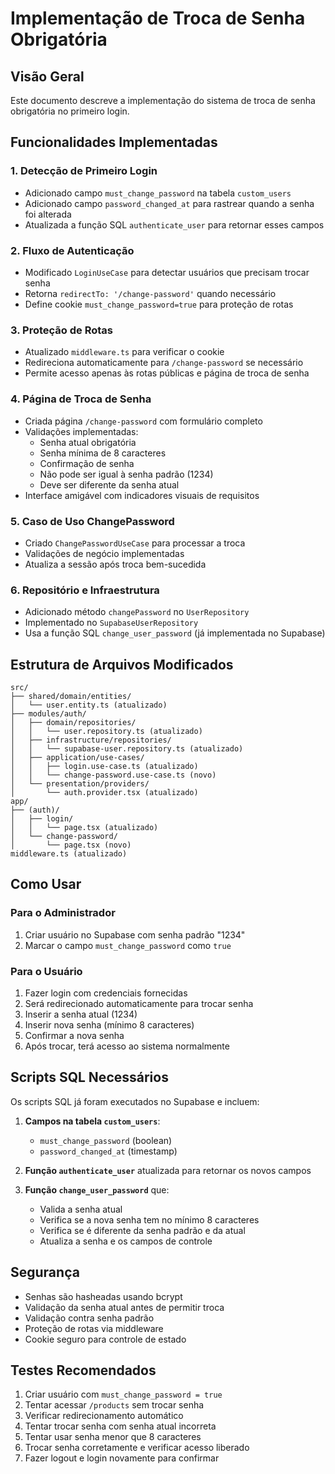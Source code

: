 # Implementação de Troca de Senha Obrigatória

## Visão Geral
Este documento descreve a implementação do sistema de troca de senha obrigatória no primeiro login.

## Funcionalidades Implementadas

### 1. Detecção de Primeiro Login
- Adicionado campo `must_change_password` na tabela `custom_users`
- Adicionado campo `password_changed_at` para rastrear quando a senha foi alterada
- Atualizada a função SQL `authenticate_user` para retornar esses campos

### 2. Fluxo de Autenticação
- Modificado `LoginUseCase` para detectar usuários que precisam trocar senha
- Retorna `redirectTo: '/change-password'` quando necessário
- Define cookie `must_change_password=true` para proteção de rotas

### 3. Proteção de Rotas
- Atualizado `middleware.ts` para verificar o cookie
- Redireciona automaticamente para `/change-password` se necessário
- Permite acesso apenas às rotas públicas e página de troca de senha

### 4. Página de Troca de Senha
- Criada página `/change-password` com formulário completo
- Validações implementadas:
  - Senha atual obrigatória
  - Senha mínima de 8 caracteres
  - Confirmação de senha
  - Não pode ser igual à senha padrão (1234)
  - Deve ser diferente da senha atual
- Interface amigável com indicadores visuais de requisitos

### 5. Caso de Uso ChangePassword
- Criado `ChangePasswordUseCase` para processar a troca
- Validações de negócio implementadas
- Atualiza a sessão após troca bem-sucedida

### 6. Repositório e Infraestrutura
- Adicionado método `changePassword` no `UserRepository`
- Implementado no `SupabaseUserRepository`
- Usa a função SQL `change_user_password` (já implementada no Supabase)

## Estrutura de Arquivos Modificados

```
src/
├── shared/domain/entities/
│   └── user.entity.ts (atualizado)
├── modules/auth/
│   ├── domain/repositories/
│   │   └── user.repository.ts (atualizado)
│   ├── infrastructure/repositories/
│   │   └── supabase-user.repository.ts (atualizado)
│   ├── application/use-cases/
│   │   ├── login.use-case.ts (atualizado)
│   │   └── change-password.use-case.ts (novo)
│   └── presentation/providers/
│       └── auth.provider.tsx (atualizado)
app/
├── (auth)/
│   ├── login/
│   │   └── page.tsx (atualizado)
│   └── change-password/
│       └── page.tsx (novo)
middleware.ts (atualizado)
```

## Como Usar

### Para o Administrador
1. Criar usuário no Supabase com senha padrão "1234"
2. Marcar o campo `must_change_password` como `true`

### Para o Usuário
1. Fazer login com credenciais fornecidas
2. Será redirecionado automaticamente para trocar senha
3. Inserir a senha atual (1234)
4. Inserir nova senha (mínimo 8 caracteres)
5. Confirmar a nova senha
6. Após trocar, terá acesso ao sistema normalmente

## Scripts SQL Necessários

Os scripts SQL já foram executados no Supabase e incluem:

1. **Campos na tabela `custom_users`**:
   - `must_change_password` (boolean)
   - `password_changed_at` (timestamp)

2. **Função `authenticate_user`** atualizada para retornar os novos campos

3. **Função `change_user_password`** que:
   - Valida a senha atual
   - Verifica se a nova senha tem no mínimo 8 caracteres
   - Verifica se é diferente da senha padrão e da atual
   - Atualiza a senha e os campos de controle

## Segurança
- Senhas são hasheadas usando bcrypt
- Validação da senha atual antes de permitir troca
- Validação contra senha padrão
- Proteção de rotas via middleware
- Cookie seguro para controle de estado

## Testes Recomendados
1. Criar usuário com `must_change_password = true`
2. Tentar acessar `/products` sem trocar senha
3. Verificar redirecionamento automático
4. Tentar trocar senha com senha atual incorreta
5. Tentar usar senha menor que 8 caracteres
6. Trocar senha corretamente e verificar acesso liberado
7. Fazer logout e login novamente para confirmar 